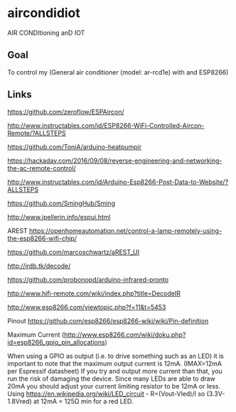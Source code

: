 # aircondidiot
AIR CONDItioning anD IOT

Goal
----
To control my (General air conditioner (model: ar-rcd1e) with and ESP8266)

Links
-----
https://github.com/zeroflow/ESPAircon/

http://www.instructables.com/id/ESP8266-WiFi-Controlled-Aircon-Remote/?ALLSTEPS

https://github.com/ToniA/arduino-heatpumpir

https://hackaday.com/2016/09/08/reverse-engineering-and-networking-the-ac-remote-control/

http://www.instructables.com/id/Arduino-Esp8266-Post-Data-to-Website/?ALLSTEPS

https://github.com/SmingHub/Sming

http://www.jpellerin.info/espui.html

AREST
https://openhomeautomation.net/control-a-lamp-remotely-using-the-esp8266-wifi-chip/

https://github.com/marcoschwartz/aREST_UI

http://irdb.tk/decode/

https://github.com/probonopd/arduino-infrared-pronto

http://www.hifi-remote.com/wiki/index.php?title=DecodeIR

http://www.esp8266.com/viewtopic.php?f=11&t=5453

Pinout
https://github.com/esp8266/esp8266-wiki/wiki/Pin-definition

Maximum Current (http://www.esp8266.com/wiki/doku.php?id=esp8266_gpio_pin_allocations)

When using a GPIO as output (i.e. to drive something such as an LED) it is important to note that the maximum output current is 12mA. (IMAX=12mA per Espressif datasheet) If you try and output more current than that, you run the risk of damaging the device. Since many LEDs are able to draw 20mA you should adjust your current limiting resistor to be 12mA or less. Using https://en.wikipedia.org/wiki/LED_circuit - R=(Vout-Vled)/I so (3.3V-1.8Vred) at 12mA = 125Ω min for a red LED.


